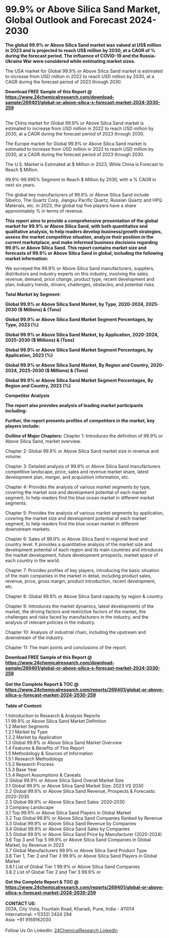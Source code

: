 <h1>99.9% or Above Silica Sand Market, Global Outlook and Forecast 2024-2030</h1><p><strong>The global 99.9% or Above Silica Sand market was valued at US$ million in 2023 and is projected to reach US$ million by 2030, at a CAGR of % during the forecast period. The influence of COVID-19 and the Russia-Ukraine War were considered while estimating market sizes.</strong></p><p>
</p><p>The USA market for Global 99.9% or Above Silica Sand market is estimated to increase from USD million in 2022 to reach USD million by 2030, at a CAGR during the forecast period of 2023 through 2030.</p><div><b>Download FREE Sample of this Report @ 
            <a href="https://www.24chemicalresearch.com/download-sample/269401/global-or-above-silica-s-forecast-market-2024-2030-259">
            https://www.24chemicalresearch.com/download-sample/269401/global-or-above-silica-s-forecast-market-2024-2030-259</a></b></div><br><p>
</p><p>The China market for Global 99.9% or Above Silica Sand market is estimated to increase from USD million in 2022 to reach USD million by 2030, at a CAGR during the forecast period of 2023 through 2030.</p><p>
</p><p>The Europe market for Global 99.9% or Above Silica Sand market is estimated to increase from USD million in 2022 to reach USD million by 2030, at a CAGR during the forecast period of 2023 through 2030.</p><p>
</p><p>The U.S. Market is Estimated at $ Million in 2023, While China is Forecast to Reach $ Million.</p><p>
99.9%-99.995% Segment to Reach $ Million by 2030, with a % CAGR in next six years.</p><p>
The global key manufacturers of 99.9% or Above Silica Sand include Sibelco, The Quartz Corp, Jiangsu Pacific Quartz, Russian Quartz and HPQ Materials, etc. in 2023, the global top five players have a share approximately % in terms of revenue.</p><p>
<strong>This report aims to provide a comprehensive presentation of the global market for 99.9% or Above Silica Sand, with both quantitative and qualitative analysis, to help readers develop business/growth strategies, assess the market competitive situation, analyze their position in the current marketplace, and make informed business decisions regarding 99.9% or Above Silica Sand. This report contains market size and forecasts of 99.9% or Above Silica Sand in global, including the following market information:</strong></p><p>
</p><p>
</p><p>We surveyed the 99.9% or Above Silica Sand manufacturers, suppliers, distributors and industry experts on this industry, involving the sales, revenue, demand, price change, product type, recent development and plan, industry trends, drivers, challenges, obstacles, and potential risks.</p><p>
<strong>Total Market by Segment:</strong></p><p>
<strong>Global 99.9% or Above Silica Sand Market, by Type, 2020-2024, 2025-2030 ($ Millions) &amp; (Tons)</strong></p><p>
<strong>Global 99.9% or Above Silica Sand Market Segment Percentages, by Type, 2023 (%)</strong></p><p>
</p><p>
<strong>Global 99.9% or Above Silica Sand Market, by Application, 2020-2024, 2025-2030 ($ Millions) &amp; (Tons)</strong></p><p>
<strong>Global 99.9% or Above Silica Sand Market Segment Percentages, by Application, 2023 (%)</strong></p><p>
</p><p>
<strong>Global 99.9% or Above Silica Sand Market, By Region and Country, 2020-2024, 2025-2030 ($ Millions) &amp; (Tons)</strong></p><p>
<strong>Global 99.9% or Above Silica Sand Market Segment Percentages, By Region and Country, 2023 (%)</strong></p><p>
</p><p>
	</p><p>
<strong>Competitor Analysis</strong></p><p>
<strong>The report also provides analysis of leading market participants including:</strong></p><p>
</p><p>
<strong>Further, the report presents profiles of competitors in the market, key players include:</strong></p><p>
</p><p>
<strong>Outline of Major Chapters:</strong>
Chapter 1: Introduces the definition of 99.9% or Above Silica Sand, market overview.</p><p>
Chapter 2: Global 99.9% or Above Silica Sand market size in revenue and volume.</p><p>
Chapter 3: Detailed analysis of 99.9% or Above Silica Sand manufacturers competitive landscape, price, sales and revenue market share, latest development plan, merger, and acquisition information, etc.</p><p>
Chapter 4: Provides the analysis of various market segments by type, covering the market size and development potential of each market segment, to help readers find the blue ocean market in different market segments.</p><p>
Chapter 5: Provides the analysis of various market segments by application, covering the market size and development potential of each market segment, to help readers find the blue ocean market in different downstream markets.</p><p>
Chapter 6: Sales of 99.9% or Above Silica Sand in regional level and country level. It provides a quantitative analysis of the market size and development potential of each region and its main countries and introduces the market development, future development prospects, market space of each country in the world.</p><p>
Chapter 7: Provides profiles of key players, introducing the basic situation of the main companies in the market in detail, including product sales, revenue, price, gross margin, product introduction, recent development, etc.</p><p>
Chapter 8: Global 99.9% or Above Silica Sand capacity by region &amp; country.</p><p>
Chapter 9: Introduces the market dynamics, latest developments of the market, the driving factors and restrictive factors of the market, the challenges and risks faced by manufacturers in the industry, and the analysis of relevant policies in the industry.</p><p>
Chapter 10: Analysis of industrial chain, including the upstream and downstream of the industry.</p><p>
Chapter 11: The main points and conclusions of the report.</p><div><b>Download FREE Sample of this Report @ 
            <a href="https://www.24chemicalresearch.com/download-sample/269401/global-or-above-silica-s-forecast-market-2024-2030-259">
            https://www.24chemicalresearch.com/download-sample/269401/global-or-above-silica-s-forecast-market-2024-2030-259</a></b></div><br><div><b>Get the Complete Report & TOC @ 
            <a href="https://www.24chemicalresearch.com/reports/269401/global-or-above-silica-s-forecast-market-2024-2030-259">
            https://www.24chemicalresearch.com/reports/269401/global-or-above-silica-s-forecast-market-2024-2030-259</a></b></div><br>
            <b>Table of Content:</b><p>1 Introduction to Research & Analysis Reports<br />
    1.1 99.9% or Above Silica Sand Market Definition<br />
    1.2 Market Segments<br />
        1.2.1 Market by Type<br />
        1.2.2 Market by Application<br />
    1.3 Global 99.9% or Above Silica Sand Market Overview<br />
    1.4 Features & Benefits of This Report<br />
    1.5 Methodology & Sources of Information<br />
        1.5.1 Research Methodology<br />
        1.5.2 Research Process<br />
        1.5.3 Base Year<br />
        1.5.4 Report Assumptions & Caveats<br />
2 Global 99.9% or Above Silica Sand Overall Market Size<br />
    2.1 Global 99.9% or Above Silica Sand Market Size: 2023 VS 2030<br />
    2.2 Global 99.9% or Above Silica Sand Revenue, Prospects & Forecasts: 2020-2030<br />
    2.3 Global 99.9% or Above Silica Sand Sales: 2020-2030<br />
3 Company Landscape<br />
    3.1 Top 99.9% or Above Silica Sand Players in Global Market<br />
    3.2 Top Global 99.9% or Above Silica Sand Companies Ranked by Revenue<br />
    3.3 Global 99.9% or Above Silica Sand Revenue by Companies<br />
    3.4 Global 99.9% or Above Silica Sand Sales by Companies<br />
    3.5 Global 99.9% or Above Silica Sand Price by Manufacturer (2020-2024)<br />
    3.6 Top 3 and Top 5 99.9% or Above Silica Sand Companies in Global Market, by Revenue in 2023<br />
    3.7 Global Manufacturers 99.9% or Above Silica Sand Product Type<br />
    3.8 Tier 1, Tier 2 and Tier 3 99.9% or Above Silica Sand Players in Global Market<br />
        3.8.1 List of Global Tier 1 99.9% or Above Silica Sand Companies<br />
        3.8.2 List of Global Tier 2 and Tier 3 99.9% or </p><div><b>Get the Complete Report & TOC @ 
            <a href="https://www.24chemicalresearch.com/reports/269401/global-or-above-silica-s-forecast-market-2024-2030-259">
            https://www.24chemicalresearch.com/reports/269401/global-or-above-silica-s-forecast-market-2024-2030-259</a></b></div><br><b>CONTACT US:</b><br>
            203A, City Vista, Fountain Road, Kharadi, Pune, India - 411014<br>
            International: +1(332) 2424 294<br>
            Asia: +91 9169162030 <br><br>
            Follow Us On LinkedIn: <a href="https://www.linkedin.com/company/24chemicalresearch/">24ChemicalResearch LinkedIn</a>